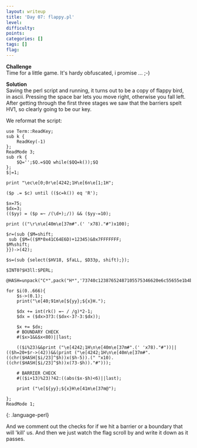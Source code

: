 ```yaml
---
layout: writeup
title: 'Day 07: flappy.pl'
level:
difficulty:
points:
categories: []
tags: []
flag:
---
```

**Challenge**  
Time for a little game. It's hardy obfuscated, i promise ... ;-)

**Solution**  
Saving the perl script and running, it turns out to be a copy of flappy
bird,  
in ascii. Pressing the space bar lets you move right, otherwise you fall
left.  
After getting through the first three stages we saw that the barriers
spelt  
HV1, so clearly going to be our key.

We reformat the script:

    use Term::ReadKey;
    sub k {
    	ReadKey(-1)
    };
    ReadMode 3;
    sub rk {
    	$Q='';$Q.=$QQ while($QQ=k());$Q
    };
    $|=1;
    
    print "\ec\e[0;0r\e[4242;1H\e[6n\e[1;1H";
    
    ($p .= $c) until (($c=k()) eq 'R');
    
    $x=75;
    $dx=3;
    (($yy) = ($p =~ /(\d+);/)) && ($yy-=10);
    
    print (("\r\n\e[40m\e[37m#".(' 'x78)."#")x100);
    
    $r=(sub {$M=shift;
     sub {$M=(($M*0x41C64E6D)+12345)&0x7FFFFFFF;
    $M%shift;
    }})->(42);
    
    $s=(sub {select($HV18, $faLL, $D33p, shift);});
    
    $INT0?$H3ll:$PERL;
    
    @HASH=unpack("C*",pack("H*",'73740c12387652487105575346620e6c55655e1b4b6b6f541a6b2d7275'));
    
    for $i(0..666){
    	$s->(0.1);
    	print("\e[40;91m\e[${yy};${x}H.");
    
    	$dx += int(rk() =~ / /g)*2-1;
    	$dx = ($dx>3?3:($dx<-3?-3:$dx));
    
    	$x += $dx;
    	# BOUNDARY CHECK
    	#($x>1&&$x<80)||last;
    
    	(($i%23)&&print ("\e[4242;1H\n\e[40m\e[37m#".(' 'x78)."#"))||(($h=20+$r->(42))&&(print ("\e[4242;1H\n\e[40m\e[37m#".((chr($HASH[$i/23]^$h))x($h-5)).(" "x10).((chr($HASH[$i/23]^$h))x(73-$h))."#")));
    
    	# BARRIER CHECK
    	#(($i+13)%23)?42:((abs($x-$h)<6)||last);
    
    	print ("\e[${yy};${x}H\e[41m\e[37m@");
    
    };
    ReadMode 1;
{: .language-perl}

And we comment out the checks for if we hit a barrier or a boundary that
will 'kill' us. And then we just watch the flag scroll by and write it
down as it passes.

